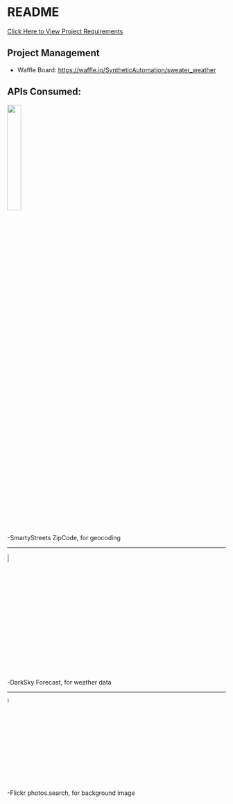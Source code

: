 # README

<a href="https://bit.ly/2TfKX92" target="_blank">Click Here to View Project Requirements</a>

## Project Management
- Waffle Board: https://waffle.io/SyntheticAutomation/sweater_weather

## APIs Consumed:

<img src="https://bit.ly/2GVzKnH" width="25%">

-SmartyStreets ZipCode, for geocoding
<hr>
<img src="https://pbs.twimg.com/profile_images/428154467448389632/gOij3QhC_400x400.png" width="7%">

-DarkSky Forecast, for weather data
<hr>
<img src="https://bit.ly/2SnnkqK" width="5%">

-Flickr photos.search, for background image
